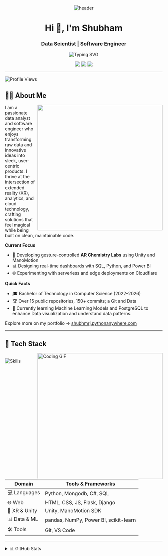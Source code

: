 <p align="center">
  <img src="https://capsule-render.vercel.app/api?type=waving&color=F9A7B0&height=200&section=header&text=Welcome%20to%20My%20World!&fontSize=40&animation=fadeIn" alt="header" />
</p>

<h1 align="center">Hi 👋, I'm Shubham</h1>
<h3 align="center"> Data Scientist | Software Engineer</h3>

<p align="center">
  <img src="https://readme-typing-svg.demolab.com/?font=Fira+Code&size=24&duration=4000&pause=500&color=F9A7B0&center=true&vCenter=true&width=600&lines=Turning+Data+into+Insights;Building+Immersive+XR+Experiences;Loving+Open+Source" alt="Typing SVG" />
</p>


<p align="center">
  <a href="https://shubhmrj.pythonanywhere.com" target="_blank"><img src="https://img.shields.io/badge/Portfolio-%2300b894?style=for-the-badge&logo=Google-Chrome&logoColor=white"/></a>
  <a href="mailto:shubhmrj@gmail.com"><img src="https://img.shields.io/badge/Gmail-%23EA4335?style=for-the-badge&logo=gmail&logoColor=white"/></a>
  <a href="https://linkedin.com/in/shubhmrj" target="_blank"><img src="https://img.shields.io/badge/LinkedIn-%230077B5?style=for-the-badge&logo=linkedin&logoColor=white"/></a>
</p>

---

<p align="left">
  <img src="https://img.shields.io/badge/Profile%20Views-521-F9A7B0?style=flat-square" alt="Profile Views" />
</p>

## 👨‍💻 About Me
<img align="right" src="https://media.giphy.com/media/u2pmTWUi0MXjyrMaVj/giphy.gif" width="400" />


I am a passionate data analyst and software engineer who enjoys transforming raw data and innovative ideas into sleek, user-centric products. I thrive at the intersection of extended reality (XR), analytics, and cloud technology, crafting solutions that feel magical while being built on clean, maintainable code.

**Current Focus**
- 🧪 Developing gesture-controlled **AR Chemistry Labs** using Unity and ManoMotion
- 📊 Designing real-time dashboards with SQL, Python, and Power BI
- 🌐 Experimenting with serverless and edge deployments on Cloudflare

**Quick Facts**
- 🎓 Bachelor of Technology in Computer Science (2022–2026)
- 🏆 Over 15 public repositories, 150+ commits; a Git and Data
- 🌱 Currently learning Machine Learning Models and PostgreSQL to enhance Data visualization and understand data patterns.

Explore more on my portfolio → [shubhmrj.pythonanywhere.com](https://shubhmrj.pythonanywhere.com)

---

## 💼 Tech Stack


  <img align="right" src="https://media.giphy.com/media/qgQUggAC3Pfv687qPC/giphy.gif" width="400" alt="Coding GIF" />
  &nbsp;
<div align="left">
  <img src="https://skillicons.dev/icons?i=python,mongodb,powebi,mongodb,postgresql,augmentedreality,graphql&theme=light" alt="Skills" style="vertical-align:middle;"/>
</div>

| Domain         | Tools & Frameworks |
|----------------|--------------------|
| 💻 Languages   | Python, Mongodb, C#, SQL |
| 🌐 Web         | HTML, CSS, JS, Flask, Django |
| 🧪 XR & Unity  | Unity, ManoMotion SDK |
| 📊 Data & ML   | pandas, NumPy, Power BI, scikit-learn |
| 🛠 Tools       | Git,  VS Code |

---

<details>
<summary>📊 GitHub Stats</summary>







<details>
<summary>📈 Activity Graph</summary>

<p align="center">
  <img src="https://github-readme-activity-graph.vercel.app/graph?username=shubhmrj&theme=calm&hide_border=true" />
</p>
</details>

<details>
<summary>🏆 Trophies</summary>

<p align="center">
  <img src="https://github-profile-trophy.vercel.app/?username=shubhmrj&theme=flat&row=1&column=7&no-bg=true&margin-w=10" />
</p>
</details>

---

## 🎧 Currently Vibing

<p align="center">
  <!-- Replace YOUR_SPOTIFY_UID -->
  <img src="https://spotify-github-profile.vercel.app/api/view?uid=YOUR_SPOTIFY_UID&cover_image=true&theme=novatorem&show_offline=true&background_color=121212&bar_color_cover=true" />
</p>

## 🏆 LeetCode Stats

<p align="center">
  <img src="https://leetcard.jacoblin.cool/shubhmrj?theme=light" />
</p>

## 🤣 Dev Joke

<p align="center">
  <img src="https://readme-jokes.vercel.app/api?theme=rose&hideBorder" alt="Joke" />
</p>

<p align="center"><img src="https://ghchart.rshah.org/F9A7B0/shubhmrj" alt="GitHub chart" /></p>

---

## 🔥 Highlighted Repositories

### 🧪 AR Chemistry Lab  
Gesture-based chemistry experiments using Unity & ManoMotion SDK  
[🔗 GitHub Repo](https://github.com/shubhmrj/AR-Chem-Lab)

<img src="https://github.com/shubhmrj/AR-Chem-Lab/blob/main/demo.gif" width="500"/>

---

### 📊 Data Analytics Projects  
Dashboards and reports using Python, SQL, and Power BI  
[🔗 GitHub Repo](https://github.com/shubhmrj/DataViz)

---

### 🌐 Portfolio Website  
Full-stack responsive dev portfolio  
[🔗 GitHub Repo](https://github.com/shubhmrj/Portfolio) | [🔗 Live Demo](https://shubhmrj.pythonanywhere.com)

---

## 🏅 Certifications

- ✔️ Data Analytics & Visualization – Accenture Forage  
- ✔️ Deep RL for Cloud-Edge – NPTEL  
- ✔️ Git & GitHub – LinkedIn Learning  

---

## 🗓️ Timeline

- 🧪 Ongoing: XR Chemistry app (Unity + ManoMotion)  
- 📊 2024: Analytics dashboards with Power BI  
- 🌐 2025: Portfolio + web deployment  
- 🎓 2022–2026: B.Tech in Computer Science  

---

## 📫 Connect with Me

<p align="center">
  <img src="https://img.shields.io/github/followers/shubhmrj?style=social" />
  <img src="https://img.shields.io/github/stars/shubhmrj?style=social" />
  <img src="https://img.shields.io/github/commit-activity/y/shubhmrj/shubhmrj" />
  <img src="https://img.shields.io/badge/Public%20Repos-25-blue" />
</p>

---

<p align="center">
  <img src="https://raw.githubusercontent.com/andreasbm/readme/master/assets/lines/rainbow.png" width="100%"/>
</p>
